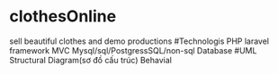 # clothesOnline
sell beautiful clothes
and demo productions
#Technologis
PHP laravel framework
MVC
Mysql/sql/PostgressSQL/non-sql Database
#UML
Structural Diagram(sơ đồ cấu trúc)
Behavial

